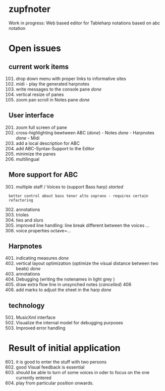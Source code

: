 # zupfnoter

Work in progress: Web based editor for Tableharp notations based on abc
notation

# Open issues

## current work items

101. drop down menu with proper links to informative sites
102. midi - play the generated harpnotes
103. write messages to the console pane *done*
104. vertical resize of panes
105. zoom pan scroll in Notes pane *done*

## User interface

201. zoom full screen of pane
202. cross-highlighting bewtween ABC (*done*) - Notes *done* - Harpnotes *done* - Midi
203. add a local description for ABC
204. add ABC-Syntax-Support to the Editor
205. minimize the panes
206. multilingual

## More support for ABC

301. multiple staff / Voices to (support Bass harp) *started*

    better control about bass tenor alto soprano - requires certain
    refactoring
302. annotations
303. trioles
304. ties and slurs
305. improved line handling: line break different between the voices ...
306. voice properties octave=...

## Harpnotes

401. indicating measures *done*
402. vertical layout optimization (optimize the visual distance between
    two beats) *done*
403. annotations
404. Debugging (writing the notenames in light grey )
405. draw extra flow line in unsynched notes (*cancelled*) 406
406. add marks to adjust the sheet in the harp *done*

## technology

501. MusicXml interface
502. Visualize the internal model for debugging purposes
503. Improved error handling



# Result of initial application

601. it is good to enter the stuff with two persons
602. good Visual feedback is essential
603. should be able to turn of some voices in oder to focus on the one currently entered
604. play from particular position onwards.

